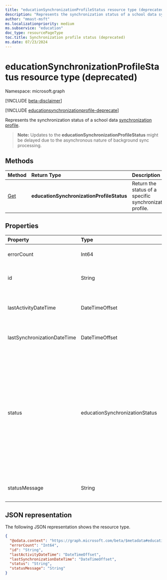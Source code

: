 ```yaml
---
title: "educationSynchronizationProfileStatus resource type (deprecated)"
description: "Represents the synchronization status of a school data synchronization profile."
author: "mmast-msft"
ms.localizationpriority: medium
ms.subservice: "education"
doc_type: resourcePageType
toc.title: Synchronization profile status (deprecated)
ms.date: 07/23/2024
---
```


# educationSynchronizationProfileStatus resource type (deprecated)

Namespace: microsoft.graph

[!INCLUDE [beta-disclaimer](../../includes/beta-disclaimer.md)]

[!INCLUDE [educationsynchronizationprofile-deprecate](../includes/education-deprecate-educationsynchronizationprofile.md)]

Represents the synchronization status of a school data [synchronization profile](educationsynchronizationprofile.md).

> **Note:** Updates to the **educationSynchronizationProfileStatus** might be delayed due to the asynchronous nature of background sync processing.

## Methods

| Method                                                                      | Return Type                               | Description                                              |
| :-------------------------------------------------------------------------- | :---------------------------------------- | :------------------------------------------------------- |
| [Get](../api/educationsynchronizationprofilestatus-get.md) | **educationSynchronizationProfileStatus** | Return the status of a specific synchronization profile. |

## Properties

| Property                    | Type                           | Description                                                                                                              |
| :-------------------------- | :----------------------------- | :----------------------------------------------------------------------------------------------------------------------- |
| errorCount | Int64                 | Number of errors during synchronization.                                        |
| id                          | String                         | The unique identifier for the resource. Read-only.                                                                      |
| lastActivityDateTime | DateTimeOffset                 | Date and time when most recent changes were observed in the profile.                                        |
| lastSynchronizationDateTime | DateTimeOffset                 | Date and time of the most recent successful synchronization.                                        |
| status                      | educationSynchronizationStatus | The status of a sync. The possible values are: `paused`, `inProgress`, `success`, `error`, `validationError`, `quarantined`, `unknownFutureValue`, `extracting`, `validating`. Note that you must use the `Prefer: include-unknown-enum-members` request header to get the following values in this [evolvable enum](/graph/best-practices-concept#handling-future-members-in-evolvable-enumerations): `extracting`, `validating`.|
| statusMessage | String                 | Status message for the synchronization stage of the current profile.                                        |


## JSON representation

The following JSON representation shows the resource type.

<!-- {
  "blockType": "resource",
  "optionalProperties": [

  ],
  "@odata.type": "microsoft.graph.educationSynchronizationProfileStatus"
}-->

```json
{
  "@odata.context": "https://graph.microsoft.com/beta/$metadata#education/synchronizationProfiles/{id}/profileStatus/$entity",
  "errorCount": "Int64",
  "id": "String",
  "lastActivityDateTime": "DateTimeOffset",
  "lastSynchronizationDateTime": "DateTimeOffset",
  "status": "String",
  "statusMessage": "String"
}
```
